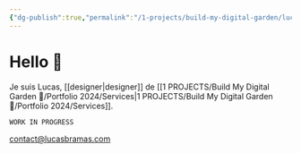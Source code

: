 ```yaml
---
{"dg-publish":true,"permalink":"/1-projects/build-my-digital-garden/lucas-bramas/","tags":["gardenEntry"],"dgShowBacklinks":"false","dgShowLocalGraph":"false"}
---
```


# Hello 👋

Je suis Lucas, [[designer\|designer]] de [[1 PROJECTS/Build My Digital Garden 🌴/Portfolio 2024/Services\|1 PROJECTS/Build My Digital Garden 🌴/Portfolio 2024/Services]].



```markdown
WORK IN PROGRESS
```

contact@lucasbramas.com